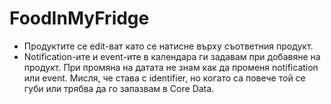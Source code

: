 # FoodInMyFridge

* Продуктите се edit-ват като се натисне върху съответния продукт.
* Notification-ите и event-ите в календара ги задавам при добавяне на продукт. При промяна на датата не знам как да променя notification или event.
Мисля, че става с identifier, но когато са повече той се губи или трябва да го запазвам в Core Data.
